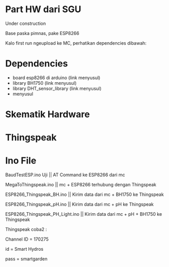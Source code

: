 # Part HW dari SGU

Under construction

Base paska pimnas, pake ESP8266

Kalo first run ngeupload ke MC, perhatikan dependencies dibawah:

# Dependencies
* board esp8266 di arduino (link menyusul)
* library BH1750 (link menyusul)
* library DHT_sensor_library (link menyusul)
* menyusul

# Skematik Hardware

# Thingspeak

# Ino File
BaudTestESP.ino Uji || AT Command ke ESP8266 dari mc

MegaToThingspeak.ino || mc + ESP8266 terhubung dengan Thingspeak

ESP8266_Thingspeak_BH.ino || Kirim data dari mc + BH1750 ke Thingspeak

ESP8266_Thingspeak_pH.ino || Kirim data dari mc + pH ke Thingspeak

ESP8266_Thingspeak_PH_Light.ino || Kirim data dari mc + pH + BH1750 ke Thingspeak

Thingspeak coba2 :

Channel ID = 170275

id = Smart Hydros

pass = smartgarden
